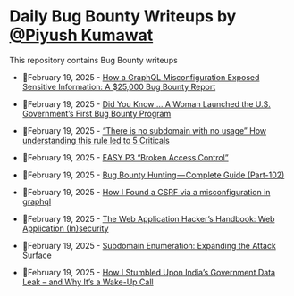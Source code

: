 # Daily Bug Bounty Writeups by [@Piyush Kumawat](https://twitter.com/piyush_supiy) 
This repository contains Bug Bounty writeups

<!-- BLOG-POST-LIST:START -->
 - 💯February 19, 2025 - [How a GraphQL Misconfiguration Exposed Sensitive Information: A $25,000 Bug Bounty Report](https://cyberw1ng.medium.com/how-a-graphql-misconfiguration-exposed-sensitive-information-a-25-000-bug-bounty-report-a8207bc7ff11?source=rss------bug_bounty-5) 

 - 💯February 19, 2025 - [Did You Know … A Woman Launched the U.S. Government’s First Bug Bounty Program](https://medium.com/did-you-know-short-fun-facts/did-you-know-a-woman-launched-the-u-s-governments-first-bug-bounty-program-3b7a32ebf00b?source=rss------bug_bounty-5) 

 - 💯February 19, 2025 - [“There is no subdomain with no usage” How understanding this rule led to 5 Criticals](https://kalawy.medium.com/there-is-no-subdomain-with-no-usage-how-understanding-this-rule-led-to-5-criticals-59e815ca6df2?source=rss------bug_bounty-5) 

 - 💯February 19, 2025 - [EASY P3 “Broken Access Control”](https://medium.com/@a0xtrojan/easy-p3-broken-access-control-7c28702cb1ee?source=rss------bug_bounty-5) 

 - 💯February 19, 2025 - [Bug Bounty Hunting — Complete Guide &lpar;Part-102&rpar;](https://medium.com/@rafid19/bug-bounty-hunting-complete-guide-part-102-33f5cc96116c?source=rss------bug_bounty-5) 

 - 💯February 19, 2025 - [How I Found a CSRF via a misconfiguration in graphql](https://medium.com/@ismailismailgamal52/how-i-found-a-csrf-via-a-misconfiguration-in-graphql-42676a1e12b7?source=rss------bug_bounty-5) 

 - 💯February 19, 2025 - [The Web Application Hacker’s Handbook: Web Application &lpar;In&rpar;security](https://medium.com/@muhammad4208/the-web-application-hackers-handbook-web-application-in-security-b2e7df531100?source=rss------bug_bounty-5) 

 - 💯February 19, 2025 - [Subdomain Enumeration: Expanding the Attack Surface](https://medium.com/@muhammad4208/subdomain-enumeration-expanding-the-attack-surface-5fefe74f1d83?source=rss------bug_bounty-5) 

 - 💯February 19, 2025 - [How I Stumbled Upon India’s Government Data Leak – and Why It’s a Wake-Up Call](https://medium.com/@warisjeet31/how-i-stumbled-upon-indias-government-data-leak-and-why-it-s-a-wake-up-call-c90695d84a29?source=rss------bug_bounty-5) 
<!-- BLOG-POST-LIST:END -->

